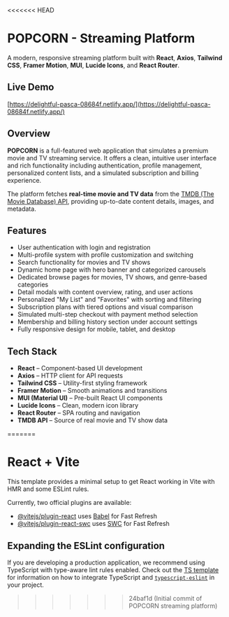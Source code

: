 <<<<<<< HEAD
# POPCORN - Streaming Platform

A modern, responsive streaming platform built with **React**, **Axios**, **Tailwind CSS**, **Framer Motion**, **MUI**, **Lucide Icons**, and **React Router**.

## Live Demo

[https://delightful-pasca-08684f.netlify.app/](https://delightful-pasca-08684f.netlify.app/)

## Overview

**POPCORN** is a full-featured web application that simulates a premium movie and TV streaming service. It offers a clean, intuitive user interface and rich functionality including authentication, profile management, personalized content lists, and a simulated subscription and billing experience.

The platform fetches **real-time movie and TV data** from the [TMDB (The Movie Database) API](https://www.themoviedb.org/documentation/api), providing up-to-date content details, images, and metadata.

## Features

- User authentication with login and registration
- Multi-profile system with profile customization and switching
- Search functionality for movies and TV shows
- Dynamic home page with hero banner and categorized carousels
- Dedicated browse pages for movies, TV shows, and genre-based categories
- Detail modals with content overview, rating, and user actions
- Personalized "My List" and "Favorites" with sorting and filtering
- Subscription plans with tiered options and visual comparison
- Simulated multi-step checkout with payment method selection
- Membership and billing history section under account settings
- Fully responsive design for mobile, tablet, and desktop

## Tech Stack

- **React** – Component-based UI development
- **Axios** – HTTP client for API requests
- **Tailwind CSS** – Utility-first styling framework
- **Framer Motion** – Smooth animations and transitions
- **MUI (Material UI)** – Pre-built React UI components
- **Lucide Icons** – Clean, modern icon library
- **React Router** – SPA routing and navigation
- **TMDB API** – Source of real movie and TV show data


=======
# React + Vite

This template provides a minimal setup to get React working in Vite with HMR and some ESLint rules.

Currently, two official plugins are available:

- [@vitejs/plugin-react](https://github.com/vitejs/vite-plugin-react/blob/main/packages/plugin-react) uses [Babel](https://babeljs.io/) for Fast Refresh
- [@vitejs/plugin-react-swc](https://github.com/vitejs/vite-plugin-react/blob/main/packages/plugin-react-swc) uses [SWC](https://swc.rs/) for Fast Refresh

## Expanding the ESLint configuration

If you are developing a production application, we recommend using TypeScript with type-aware lint rules enabled. Check out the [TS template](https://github.com/vitejs/vite/tree/main/packages/create-vite/template-react-ts) for information on how to integrate TypeScript and [`typescript-eslint`](https://typescript-eslint.io) in your project.
>>>>>>> 24baf1d (Initial commit of POPCORN streaming platform)
